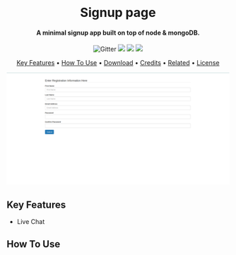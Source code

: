 
<h1 align="center">
  <br>
  <br>
  Signup page
  <br>
</h1>

<h4 align="center">A minimal signup app built on top of node & mongoDB.</h4>

<p align="center">
    <img src="https://badge.fury.io/js/electron-markdownify.svg"
         alt="Gitter">
  <img src="https://badges.gitter.im/amitmerchant1990/electron-markdownify.svg">
  <img src="https://img.shields.io/badge/SayThanks.io-%E2%98%BC-1EAEDB.svg">
  <img src="https://img.shields.io/badge/$-donate-ff69b4.svg?maxAge=2592000&amp;style=flat">

</p>

<p align="center">
  <a href="#key-features">Key Features</a> •
  <a href="#how-to-use">How To Use</a> •
  <a href="#download">Download</a> •
  <a href="#credits">Credits</a> •
  <a href="#related">Related</a> •
  <a href="#license">License</a>
</p>

![screenshot](https://github.com/arifzaidpp/node-signup-with-mongodb/blob/master/public/Screenshot.png)

## Key Features

* Live Chat

## How To Use
